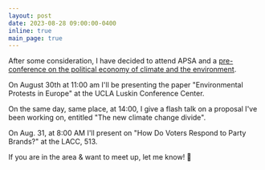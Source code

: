```yaml
---
layout: post
date: 2023-08-28 09:00:00-0400
inline: true
main_page: true
---
```


After some consideration, I have decided to attend APSA and a [pre-conference on the political economy of climate and the environment](https://pece.polisci.ucla.edu).

On August 30th at 11:00 am I'll be presenting the paper "Environmental Protests in Europe" at the UCLA Luskin Conference Center.

On the same day, same place, at 14:00, I give a flash talk on a proposal I've been working on, entitled "The new climate change divide".

On Aug. 31, at 8:00 AM I'll present on "How Do Voters Respond to Party Brands?" at the LACC, 513.

If you are in the area & want to meet up, let me know! 👋
